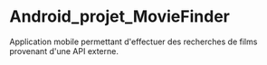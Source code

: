 # Android_projet_MovieFinder
Application mobile permettant d'effectuer des recherches de films provenant d'une API externe.
